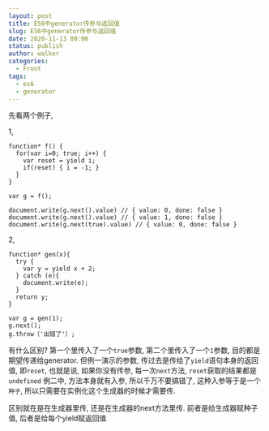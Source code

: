 ```yaml
---
layout: post
title: ES6中generator传参与返回值
slug: ES6中generator传参与返回值
date: 2020-11-13 00:00
status: publish
author: walker
categories: 
  - Front
tags:
  - es6
  - generator
---
```


先看两个例子, 

1,
```
function* f() {
  for(var i=0; true; i++) {
    var reset = yield i;
    if(reset) { i = -1; }
  }
}

var g = f();

document.write(g.next().value) // { value: 0, done: false }
document.write(g.next().value) // { value: 1, done: false }
document.write(g.next(true).value) // { value: 0, done: false }
```
2, 
```
function* gen(x){
  try {
    var y = yield x + 2;
  } catch (e){ 
    document.write(e);
  }
  return y;
}

var g = gen(1);
g.next();
g.throw（'出错了'）;
```
有什么区别?
第一个里传入了一个`true`参数, 第二个里传入了一个`1`参数, 目的都是期望传递给generator.
但例一演示的参数, 传过去是传给了`yield`语句本身的返回值, 即`reset`, 也就是说, 如果你没有传参, 每一次`next`方法, `reset`获取的结果都是`undefined`
例二中, 方法本身就有入参, 所以千万不要搞错了, 这种入参等于是一个`种子`, 所以只需要在实例化这个生成器的时候才需要传. 

区别就在是在生成器里传, 还是在生成器的next方法里传. 前者是给生成器赋种子值, 后者是给每个yield赋返回值
